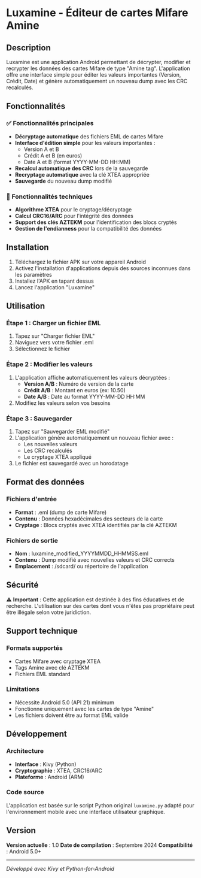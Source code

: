 # Luxamine - Éditeur de cartes Mifare Amine

## Description

Luxamine est une application Android permettant de décrypter, modifier et recrypter les données des cartes Mifare de type "Amine tag". L'application offre une interface simple pour éditer les valeurs importantes (Version, Crédit, Date) et génère automatiquement un nouveau dump avec les CRC recalculés.

## Fonctionnalités

### ✅ Fonctionnalités principales
- **Décryptage automatique** des fichiers EML de cartes Mifare
- **Interface d'édition simple** pour les valeurs importantes :
  - Version A et B
  - Crédit A et B (en euros)
  - Date A et B (format YYYY-MM-DD HH:MM)
- **Recalcul automatique des CRC** lors de la sauvegarde
- **Recryptage automatique** avec la clé XTEA appropriée
- **Sauvegarde** du nouveau dump modifié

### 🔧 Fonctionnalités techniques
- **Algorithme XTEA** pour le cryptage/décryptage
- **Calcul CRC16/ARC** pour l'intégrité des données
- **Support des clés AZTEKM** pour l'identification des blocs cryptés
- **Gestion de l'endianness** pour la compatibilité des données

## Installation

1. Téléchargez le fichier APK sur votre appareil Android
2. Activez l'installation d'applications depuis des sources inconnues dans les paramètres
3. Installez l'APK en tapant dessus
4. Lancez l'application "Luxamine"

## Utilisation

### Étape 1 : Charger un fichier EML
1. Tapez sur "Charger fichier EML"
2. Naviguez vers votre fichier .eml
3. Sélectionnez le fichier

### Étape 2 : Modifier les valeurs
1. L'application affiche automatiquement les valeurs décryptées :
   - **Version A/B** : Numéro de version de la carte
   - **Crédit A/B** : Montant en euros (ex: 10.50)
   - **Date A/B** : Date au format YYYY-MM-DD HH:MM
2. Modifiez les valeurs selon vos besoins

### Étape 3 : Sauvegarder
1. Tapez sur "Sauvegarder EML modifié"
2. L'application génère automatiquement un nouveau fichier avec :
   - Les nouvelles valeurs
   - Les CRC recalculés
   - Le cryptage XTEA appliqué
3. Le fichier est sauvegardé avec un horodatage

## Format des données

### Fichiers d'entrée
- **Format** : .eml (dump de carte Mifare)
- **Contenu** : Données hexadécimales des secteurs de la carte
- **Cryptage** : Blocs cryptés avec XTEA identifiés par la clé AZTEKM

### Fichiers de sortie
- **Nom** : luxamine_modified_YYYYMMDD_HHMMSS.eml
- **Contenu** : Dump modifié avec nouvelles valeurs et CRC corrects
- **Emplacement** : /sdcard/ ou répertoire de l'application

## Sécurité

⚠️ **Important** : Cette application est destinée à des fins éducatives et de recherche. L'utilisation sur des cartes dont vous n'êtes pas propriétaire peut être illégale selon votre juridiction.

## Support technique

### Formats supportés
- Cartes Mifare avec cryptage XTEA
- Tags Amine avec clé AZTEKM
- Fichiers EML standard

### Limitations
- Nécessite Android 5.0 (API 21) minimum
- Fonctionne uniquement avec les cartes de type "Amine"
- Les fichiers doivent être au format EML valide

## Développement

### Architecture
- **Interface** : Kivy (Python)
- **Cryptographie** : XTEA, CRC16/ARC
- **Plateforme** : Android (ARM)

### Code source
L'application est basée sur le script Python original `luxamine.py` adapté pour l'environnement mobile avec une interface utilisateur graphique.

## Version

**Version actuelle** : 1.0
**Date de compilation** : Septembre 2024
**Compatibilité** : Android 5.0+

---

*Développé avec Kivy et Python-for-Android*
